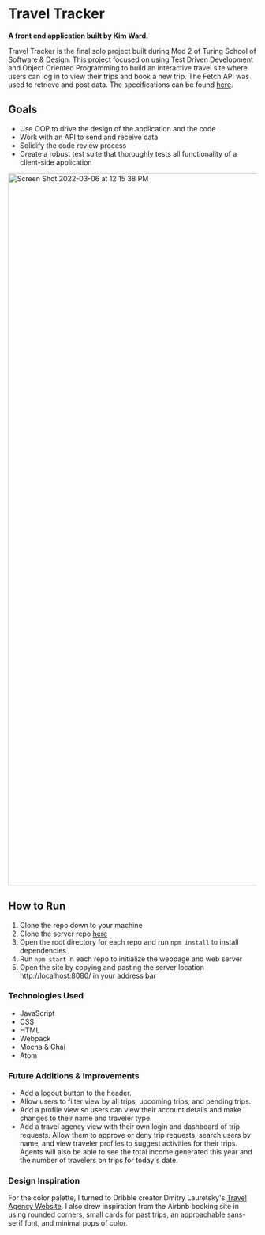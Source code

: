 # Travel Tracker

**A front end application built by Kim Ward.**

Travel Tracker is the final solo project built during Mod 2 of Turing School of Software & Design. This project focused on using Test Driven Development and Object Oriented Programming to build an interactive travel site where users can log in to view their trips and book a new trip. The Fetch API was used to retrieve and post data. The specifications can be found [here](https://frontend.turing.edu/projects/travel-tracker.html).

## Goals

- Use OOP to drive the design of the application and the code
- Work with an API to send and receive data
- Solidify the code review process
- Create a robust test suite that thoroughly tests all functionality of a client-side application

<img width="1440" alt="Screen Shot 2022-03-06 at 12 15 38 PM" src="https://user-images.githubusercontent.com/79027364/156936358-06fd6d74-f797-4ddc-bd4a-9103c84deb77.png">

## How to Run
1. Clone the repo down to your machine
2. Clone the server repo [here](https://github.com/turingschool-examples/travel-tracker-api)
3. Open the root directory for each repo and run `npm install` to install dependencies
4. Run `npm start` in each repo to initialize the webpage and web server
5. Open the site by copying and pasting the server location http://localhost:8080/ in your address bar

### Technologies Used
- JavaScript
- CSS
- HTML
- Webpack
- Mocha & Chai
- Atom

### Future Additions & Improvements
- Add a logout button to the header.
- Allow users to filter view by all trips, upcoming trips, and pending trips.
- Add a profile view so users can view their account details and make changes to their name and traveler type.
- Add a travel agency view with their own login and dashboard of trip requests. Allow them to approve or deny trip requests, search users by name, and view traveler profiles to suggest activities for their trips. Agents will also be able to see the total income generated this year and the number of travelers on trips for today's date.

### Design Inspiration
For the color palette, I turned to Dribble creator Dmitry Lauretsky's [Travel Agency Website](https://dribbble.com/shots/15163981-Travel-Agency-Website). I also drew inspiration from the Airbnb booking site in using rounded corners, small cards for past trips, an approachable sans-serif font, and minimal pops of color.

<!-- ---

## Linting Your Code

Run the command in your terminal `npm run lint` to run the linter on your JavaScript code. There will be errors and warnings right from the start in this starter kit - the linter is still running successfully.

Your linter will look at the JavaScript files you have within the `src` directory and the `test` directory.

## Deploying to GitHub Pages

_If you are finished with the functionality and testing of your project_, then you can consider deploying your project to the web! This way anyone can play it without cloning down your repo.

[GitHub Pages](https://pages.github.com/) is a great way to deploy your project to the web. Don't worry about this until your project is free of bugs and well tested!

If you _are_ done, you can follow [this procedure](./gh-pages-procedure.md) to get your project live on GitHub Pages. -->
